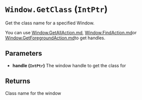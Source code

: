 # `Window.GetClass` (`IntPtr`)


Get the class name for a specified Window.

You can use [Window.GetAllAction.md](Window.GetAllAction.md), [Window.FindAction.md](Window.FindAction.md)or [Window.GetForegroundAction.md](Window.GetForegroundAction.md)to get handles.


## Parameters

* **handle (`IntPtr`)** 
	The window handle to get the class for

## Returns

Class name for the window

